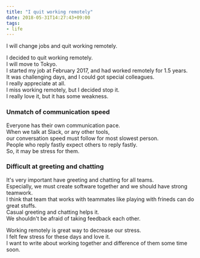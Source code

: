 ```yaml
---  
title: "I quit working remotely"
date: 2018-05-31T14:27:43+09:00
tags:
- life
---  
```


I will change jobs and quit working remotely.

<!--more-->

I decided to quit working remotely.  
I will move to Tokyo.  
I started my job at February 2017, and had worked remotely for 1.5 years.  
It was challenging days, and I could got special colleagues.  
I really appreciate at all.  
I miss working remotely, but I decided stop it.  
I really love it, but it has some weakness.  
  
### Unmatch of communication speed  

Everyone has their own communication pace.  
When we talk at Slack, or any other tools,  
our conversation speed must follow for most slowest person.  
People who reply fastly expect others to reply fastly.  
So, it may be stress for them.  

### Difficult at greeting and chatting  

It's very important have greeting and chatting for all teams.  
Especially, we must create software together and we should have strong teamwork.  
I think that team that works with teammates like playing with frineds can do great stuffs.  
Casual greeting and chatting helps it.  
We shouldn't be afraid of taking feedback each other.  

Working remotely is great way to decrease our stress.  
I felt few stress for these days and love it.  
I want to write about working together and difference of them some time soon.  
